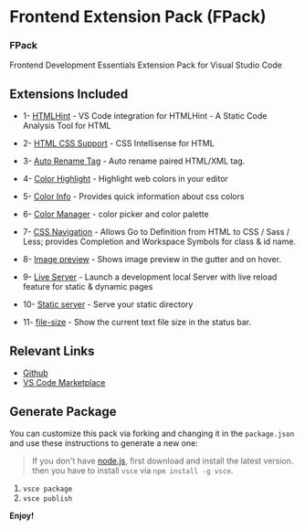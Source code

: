 # Frontend Extension Pack (FPack)

### FPack

Frontend Development Essentials Extension Pack for Visual Studio Code

## Extensions Included

- 1- [HTMLHint](https://marketplace.visualstudio.com/items?itemName=ctf0.htmlhint) - VS Code integration for HTMLHint - A Static Code Analysis Tool for HTML

- 2- [HTML CSS Support](https://marketplace.visualstudio.com/items?itemName=ecmel.vscode-html-css) - CSS Intellisense for HTML

- 3- [Auto Rename Tag](https://marketplace.visualstudio.com/items?itemName=formulahendry.auto-rename-tag) - Auto rename paired HTML/XML tag.

- 4- [Color Highlight](https://marketplace.visualstudio.com/items?itemName=naumovs.color-highlight) - Highlight web colors in your editor

- 5- [Color Info](https://marketplace.visualstudio.com/items?itemName=bierner.color-info) - Provides quick information about css colors

- 6- [Color Manager](https://marketplace.visualstudio.com/items?itemName=RoyAction.color-manager) - color picker and color palette

- 7- [CSS Navigation](https://marketplace.visualstudio.com/items?itemName=pucelle.vscode-css-navigation) - Allows Go to Definition from HTML to CSS / Sass / Less; provides Completion and Workspace Symbols for class & id name.

- 8- [Image preview](https://marketplace.visualstudio.com/items?itemName=kisstkondoros.vscode-gutter-preview) - Shows image preview in the gutter and on hover.

- 9- [Live Server](https://marketplace.visualstudio.com/items?itemName=formulahendry.ritwickdey.liveserver) - Launch a development local Server with live reload feature for static & dynamic pages

- 10- [Static server](https://marketplace.visualstudio.com/items?itemName=axetroy.vscode-static-server) - Serve your static directory

- 11- [file-size](https://marketplace.visualstudio.com/items?itemName=zh9528.file-size) - Show the current text file size in the status bar.

## Relevant Links

- [Github](https://github.com/SeyyedKhandon/fpack)
- [VS Code Marketplace](https://marketplace.visualstudio.com/items?itemName=SeyyedKhandon.fpack)

## Generate Package

You can customize this pack via forking and changing it in the `package.json` and use these instructions to generate a new one:

> If you don't have [node.js](https://nodejs.org/en/), first download and install the latest version. then you have to install `vsce` via `npm install -g vsce`.

1. `vsce package`
2. `vsce publish`

**Enjoy!**

